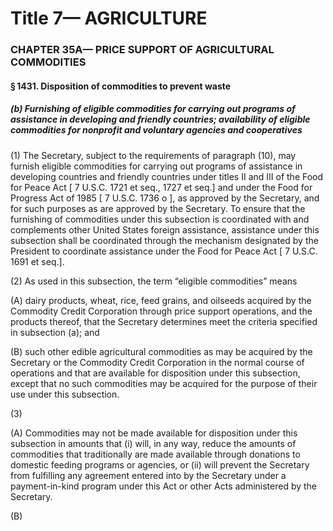 
# Title 7— AGRICULTURE
### CHAPTER 35A— PRICE SUPPORT OF AGRICULTURAL COMMODITIES
#### § 1431. Disposition of commodities to prevent waste
##### (b) Furnishing of eligible commodities for carrying out programs of assistance in developing and friendly countries; availability of eligible commodities for nonprofit and voluntary agencies and cooperatives

(1) The Secretary, subject to the requirements of paragraph (10), may furnish eligible commodities for carrying out programs of assistance in developing countries and friendly countries under titles II and III of the Food for Peace Act [ 7 U.S.C. 1721 et seq., 1727 et seq.] and under the Food for Progress Act of 1985 [ 7 U.S.C. 1736 o ], as approved by the Secretary, and for such purposes as are approved by the Secretary. To ensure that the furnishing of commodities under this subsection is coordinated with and complements other United States foreign assistance, assistance under this subsection shall be coordinated through the mechanism designated by the President to coordinate assistance under the Food for Peace Act [ 7 U.S.C. 1691 et seq.].

(2) As used in this subsection, the term “eligible commodities” means

(A) dairy products, wheat, rice, feed grains, and oilseeds acquired by the Commodity Credit Corporation through price support operations, and the products thereof, that the Secretary determines meet the criteria specified in subsection (a); and

(B) such other edible agricultural commodities as may be acquired by the Secretary or the Commodity Credit Corporation in the normal course of operations and that are available for disposition under this subsection, except that no such commodities may be acquired for the purpose of their use under this subsection.

(3)

(A) Commodities may not be made available for disposition under this subsection in amounts that (i) will, in any way, reduce the amounts of commodities that traditionally are made available through donations to domestic feeding programs or agencies, or (ii) will prevent the Secretary from fulfilling any agreement entered into by the Secretary under a payment-in-kind program under this Act or other Acts administered by the Secretary.

(B)
